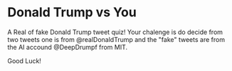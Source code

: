# Donald Trump vs You
A Real of fake Donald Trump tweet quiz!
Your chalenge is do decide from two tweets one is from @realDonaldTrump and the "fake" tweets are from the AI accound @DeepDrumpf from MIT.

Good Luck! 
